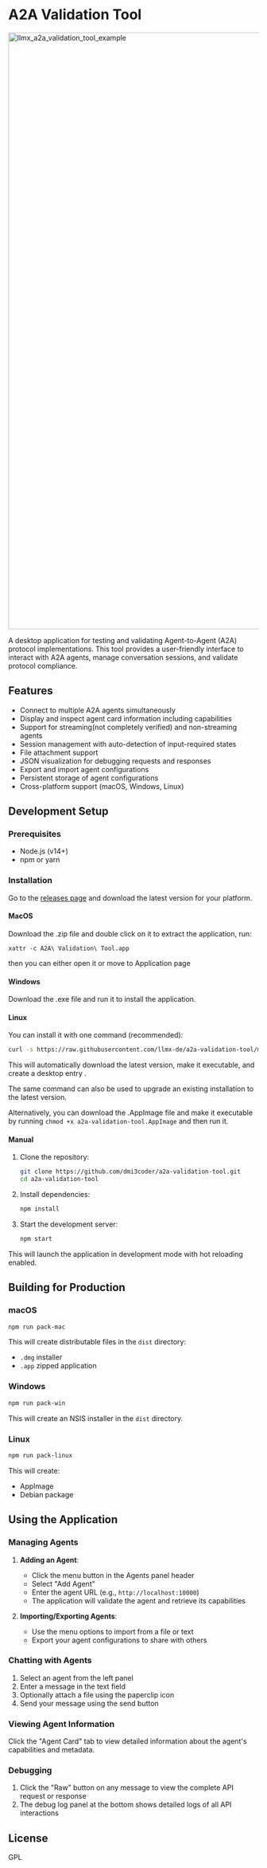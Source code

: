 # A2A Validation Tool

<img width="1198" alt="llmx_a2a_validation_tool_example" src="https://github.com/user-attachments/assets/d2143c19-eff5-46fa-b547-d541bf4c9bb4" />


A desktop application for testing and validating Agent-to-Agent (A2A) protocol implementations. This tool provides a user-friendly interface to interact with A2A agents, manage conversation sessions, and validate protocol compliance.

## Features

- Connect to multiple A2A agents simultaneously
- Display and inspect agent card information including capabilities
- Support for streaming(not completely verified) and non-streaming agents
- Session management with auto-detection of input-required states
- File attachment support
- JSON visualization for debugging requests and responses
- Export and import agent configurations
- Persistent storage of agent configurations
- Cross-platform support (macOS, Windows, Linux)

## Development Setup

### Prerequisites

- Node.js (v14+)
- npm or yarn

### Installation

Go to the [releases page](https://github.com/llmx-de/a2a-validation-tool/releases/latest) and download the latest version for your platform.

#### MacOS
Download the .zip file and double click on it to extract the application, run:
```
xattr -c A2A\ Validation\ Tool.app
```
then you can either open it or move to Application page

#### Windows

Download the .exe file and run it to install the application.

#### Linux

You can install it with one command (recommended):

```bash
curl -s https://raw.githubusercontent.com/llmx-de/a2a-validation-tool/main/scripts/install.sh | bash
```

This will automatically download the latest version, make it executable, and create a desktop entry
.

The same command can also be used to upgrade an existing installation to the latest version.

Alternatively, you can download the .AppImage file and make it executable by running `chmod +x a2a-validation-tool.AppImage` and then run it.



#### Manual

1. Clone the repository:
   ```bash
   git clone https://github.com/dmi3coder/a2a-validation-tool.git
   cd a2a-validation-tool
   ```

2. Install dependencies:
   ```bash
   npm install
   ```

3. Start the development server:
   ```bash
   npm start
   ```
This will launch the application in development mode with hot reloading enabled.

## Building for Production

### macOS

```bash
npm run pack-mac
```

This will create distributable files in the `dist` directory:
- `.dmg` installer
- `.app` zipped application

### Windows

```bash
npm run pack-win
```

This will create an NSIS installer in the `dist` directory.

### Linux

```bash
npm run pack-linux
```

This will create:
- AppImage
- Debian package

## Using the Application

### Managing Agents

1. **Adding an Agent**:
   - Click the menu button in the Agents panel header
   - Select "Add Agent"
   - Enter the agent URL (e.g., `http://localhost:10000`)
   - The application will validate the agent and retrieve its capabilities

2. **Importing/Exporting Agents**:
   - Use the menu options to import from a file or text
   - Export your agent configurations to share with others

### Chatting with Agents

1. Select an agent from the left panel
2. Enter a message in the text field
3. Optionally attach a file using the paperclip icon
4. Send your message using the send button

### Viewing Agent Information

Click the "Agent Card" tab to view detailed information about the agent's capabilities and metadata.

### Debugging

1. Click the "Raw" button on any message to view the complete API request or response
2. The debug log panel at the bottom shows detailed logs of all API interactions

## License

GPL


